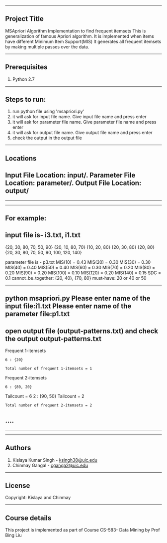 ------------------------------------------------------------
Project Title
------------------------------------------------------------
MSApriori Algorithm Implementation to find frequent itemsets
This is generalization of famous Apriori algorithm. 
It is implemented when items have different Minimum Item Support(MIS)
It generates all frequent itemsets by making multiple passes over the data.

------------------------------------------------------------
Prerequisites
------------------------------------------------------------
1. Python 2.7

------------------------------------------------------------
Steps to run:
------------------------------------------------------------
1. run python file using 'msapriori.py'
2. it will ask for input file name. Give input file name and press enter
3. it will ask for parameter file name. Give parameter file name and press enter
4. it will ask for output file name. Give output file name and press enter
4. check the output in the output file


-----------------------------------------------------------
Locations
-----------------------------------------------------------
Input File Location: input/.
Parameter File Location: parameter/.
Output File Location: output/
-----------------------------------------------------------
-----------------------------------------------------------


------------------------------------------------------------
For example: 
------------------------------------------------------------
input file is- i3.txt,
i1.txt
------
{20, 30, 80, 70, 50, 90}
{20, 10, 80, 70}
{10, 20, 80}
{20, 30, 80}
{20, 80}
{20, 30, 80, 70, 50, 90, 100, 120, 140}

parameter file is - p3.txt
MIS(10) = 0.43
MIS(20) = 0.30
MIS(30) = 0.30
MIS(40) = 0.40
MIS(50) = 0.40
MIS(60) = 0.30
MIS(70) = 0.20
MIS(80) = 0.20
MIS(90) = 0.20
MIS(100) = 0.10
MIS(120) = 0.20
MIS(140) = 0.15
SDC = 0.1
cannot_be_together: {20, 40}, {70, 80}
must-have: 20 or 40 or 50

-----------------------------------------------
python msapriori.py 
Please enter name of the input file:i1.txt
Please enter name of the parameter file:p1.txt
-----------------------------------------------

open output file (output-patterns.txt) and check the output
output-patterns.txt
-------------------
Frequent 1-itemsets

    6 : {20}

    Total number of frequent 1-itemsets = 1



Frequent 2-itemsets

    6 : {80, 20}
Tailcount = 6
    2 : {90, 50}
Tailcount = 2

    Total number of frequent 2-itemsets = 2

....
------------------------------------------------------------
------------------------------------------------------------


------------------------------------------------------------
Authors
------------------------------------------------------------
1. Kislaya Kumar Singh - ksingh38@uic.edu
2. Chinmay Gangal - cganga2@uic.edu


------------------------------------------------------------
License
------------------------------------------------------------
Copyright: Kislaya and Chinmay 


------------------------------------------------------------
Course details
------------------------------------------------------------
This project is implemented as part of Course CS-583- Data Mining by Prof Bing Liu
